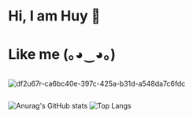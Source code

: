 
# Hi, I am Huy 👋
# Like me (｡◕‿◕｡)
```
```
![df2u67r-ca6bc40e-397c-425a-b31d-a548da7c6fdc](https://user-images.githubusercontent.com/95224307/164258146-494cb75a-50ba-4076-ae33-8228ce9b6159.jpg)
```
```
![Anurag's GitHub stats](https://github-readme-stats.vercel.app/api?username=duchuys31&show_icons=true&theme=radical)
![Top Langs](https://github-readme-stats.vercel.app/api/top-langs/?username=duchuys31&langs_count=10&theme=radical)

